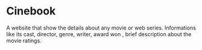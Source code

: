 # Cinebook
A website that show the details about any movie or web series. Informations like its cast, director, genre, writer, award won , brief description about the movie ratings.
